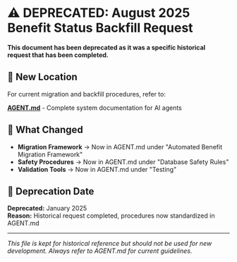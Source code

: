 # ⚠️ DEPRECATED: August 2025 Benefit Status Backfill Request

**This document has been deprecated as it was a specific historical request that has been completed.**

## 📄 New Location

For current migration and backfill procedures, refer to:

**[AGENT.md](../../AGENT.md#automated-benefit-migration-framework)** - Complete system documentation for AI agents

## 🔄 What Changed

- **Migration Framework** → Now in AGENT.md under "Automated Benefit Migration Framework"
- **Safety Procedures** → Now in AGENT.md under "Database Safety Rules"
- **Validation Tools** → Now in AGENT.md under "Testing"

## 📅 Deprecation Date

**Deprecated:** January 2025  
**Reason:** Historical request completed, procedures now standardized in AGENT.md

---

*This file is kept for historical reference but should not be used for new development. Always refer to AGENT.md for current guidelines.*